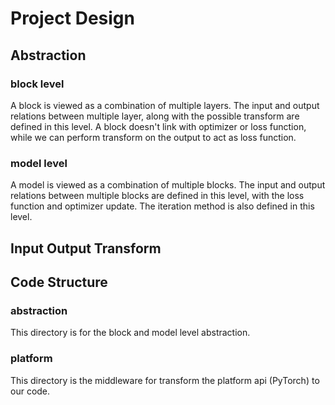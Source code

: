 # Project Design

## Abstraction
### block level
A block is viewed as a combination of multiple layers. The input and output relations between multiple layer, along with the possible transform are defined in this level. A block doesn't link with optimizer or loss function, while we can perform transform on the output to act as loss function.

### model level
A model is viewed as a combination of multiple blocks. The input and output relations between multiple blocks are defined in this level, with the loss function and optimizer update. The iteration method is also defined in this level.

## Input Output Transform

## Code Structure
### abstraction
This directory is for the block and model level abstraction.

### platform
This directory is the middleware for transform the platform api (PyTorch) to our code.